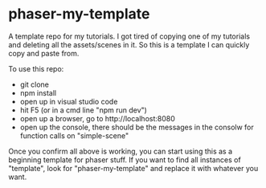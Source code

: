# phaser-my-template
A template repo for my tutorials. I got tired of copying one of my tutorials and deleting all the assets/scenes in it. So this is a template I can quickly copy and paste from.

To use this repo:
 - git clone
 - npm install
 - open up in visual studio code
 - hit F5 (or in a cmd line "npm run dev")
 - open up a browser, go to http://localhost:8080
 - open up the console, there should be the messages in the consolw for function calls on "simple-scene"

 Once you confirm all above is working, you can start using this as a beginning template for phaser stuff.
 If you want to find all instances of "template", look for "phaser-my-template" and replace it with whatever you want.